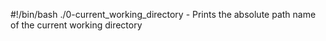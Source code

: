 #!/bin/bash
./0-current_working_directory - Prints the absolute path name of the current working directory
